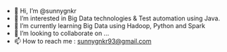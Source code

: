 - 👋 Hi, I’m @sunnygnkr
- 👀 I’m interested in Big Data technologies & Test automation using Java.
- 🌱 I’m currently learning Big Data using Hadoop, Python and Spark 
- 💞️ I’m looking to collaborate on ...
- 📫 How to reach me : sunnygnkr93@gmail.com

<!---
sunnygnkr/sunnygnkr is a ✨ special ✨ repository because its `README.md` (this file) appears on your GitHub profile.
You can click the Preview link to take a look at your changes.
--->

